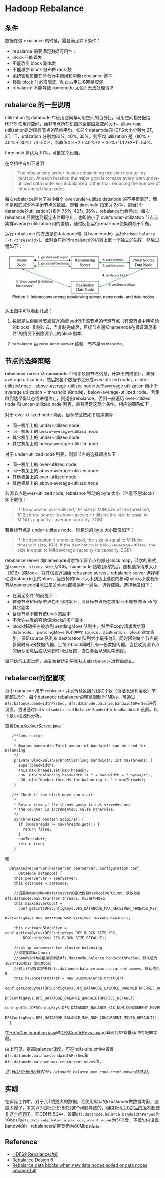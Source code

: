 Hadoop Rebalance
===

条件
---

数据在做 rebalance 的时候，需要满足以下条件：

- rebalance 需要满足数据可用性：
 - block 不能丢失
 - 不能改变 block 副本数
 - 不能减少 block 分布的 rack 数
- 系统管理员能在命令行中调用和中断 rebalance 脚本
- 移动 block 时必须限流，防止占用过多网络资源
- rebalance 不能导致 namenode 太忙而无法处理请求

rebalance 的一些说明
---

utilization 指 datanode 中已用空间与可用空间的百分比，可用空间指分配给 HDFS 使用的空间，而非节点所在机器的全部磁盘空间大小。而average utilization是对所有节点的简单平均，如三个datanode的HDFS大小分别为 2T, 2T, 1T，utilization 分别为80%, 40%, 30%，则平均 utilization 是（80% + 40% + 30%）/3=50%，而非(80%*2 + 40%*2 + 30%*1)/(2+2+1)=54%。 

threshold 默认为 10%，可自定义设置。

在文档中有如下说明：
> The rebalancing server makes rebalancing decision iteration by iteration. At each iteration the major goal is to make every over/under-utilized data node less imbalanced rather than reducing the number of imbalanced data nodes.

每次rebalance是为了减少每个 over/under-utilize datanode 的不平衡情况，而不是彻底减少不平衡节点的数目。即若 threshold 指定为 25%，则当3个datanode的utilization分别为 75%, 42%, 36%，rebalance也会停止。每次 rebalance 只要达到既定条件即停止，也即缩小了 over/under-utilization 节点与集群average utilization 间的差值，通过反复运行rebalance使集群趋于平衡。

运行 rebalance 的方法是在datanode端（非namenode）运行`hadoop balance [-t <threshold>]`。此时会在运行rebalance的机器上起一个独立的进程，然后过程如下：

![rebalance](../../img/rebalance.jpg)

从上图中可以看到几点：

1. 数据是从距目标节点最近的或load低于源节点的代理节点（有源节点中待移动的block）复制过去，当复制完成后，目标节点通知namenode在保证满足条件1的情况下删除源节点的block副本。

2. rebalance 由 rebalance server 控制，而不是namenode。

节点的选择策略
---

rebalance server 从 namenode 中请求数据节点信息，计算出网络拓扑，集群average utilization，然后把各个数据节点分成over-utilized node，under-utilized node，above-average-utilized node(大于avervage utilization 但小于 average utilization + threshold 的node)，below-average-utilized node。若集群到达平衡状态或进程终止，则退出rebalance，否则一直遍历 over-utilized node 和 under-utilized node 列表，直到满足这两个条件。相应的策略如下：

对于 over-utilized node 列表，目标节点按如下顺序选择：

- 同一机架上的 under-utilized node
- 同一机架上的 below-average-utilized node
- 其它机架上的 under-utilized node
- 其它机架上的 below-average-utilized node

对于 under-utilized node 列表，则源节点的选择顺序如下：

- 同一机架上的 over-utilized node
- 同一机架上的 above-average-utilized node
- 其他机架上的 over-utilized node
- 其他机架上的 above-average-utilized node
 
若源节点是over-utilized node, rebalance 移动的 byte 大小（注意不是block）如下取值：
> if the source is over-utilized, the size is MIN(size of the threshold, 1GB); if the source is above-average-utilized, the size is equal to MIN(its capacity - average capacity, 2GB)

若目标节点是 under-utilizee node，则移动的 byte 大小取值如下：
> if the destination is under-utilized, the size is equal to MIN(the threshold size, 1GB); if the destination is below-average-utilized, the size is equal to MIN(average capacity-its capacity, 2GB)

rebalance server 向namenode请求每个源节点的部分block map，请求的形式是`<source, size>`，size 为1GB。namenode 接收到请求后，随机选择请求大小（1GB）的block，将其信息返回给 rebalance server。rebalance server 选择移动源datanode上的block，当选择的block大小到达上述说的移动byte大小或者所有从namenode接收过来的block都被遍历一遍后，选择结束。选择标准如下：

- 在满足条件1的前提下：
 - 若源节点和目标节点在不同机架上，则目标节点所在机架上不能有该block的其它副本 
 - 目标节点不能有该block的副本
 - 不允许并发的移动该block的多个副本
- block移动任务被放到 pendingMove 队列中，然后把copy请求发给源datanode。 pendingMove 队列中按 source，destination，block 建立索引，保证source 队列和 destination 队列大小最多为5，同时限制每个节点最多同时有5份数据传输，且每个block同时只有一份数据传输。当接收到源节点的确认消息后或队列长时间没反馈，该任务会从列队中删除。

循环执行上面过程，直到集群达到平衡状态或rebalance进程被终止。

rebalancer的配置项
---

每个 datanode 用于 reblancer 并发传输数据的线程个数（包括发送和接收）不能超过5个，每个datanode rebalancer的带宽限制为1MB/s。可通过`dfs.balance.bandwidthPerSec, dfs.datanode.balance.bandwidthPerSec`进行设置，或者通过`hdfs dfsadmin -setBalancerBandwidth NewBandWidth`设置。以下是小段源码分析。

查看[DataXceiverServer.java](https://github.com/apache/hadoop/blob/02a250db9f4bc54436cd9900a084215e5e3c8dae/hadoop-hdfs-project/hadoop-hdfs/src/main/java/org/apache/hadoop/hdfs/server/datanode/DataXceiverServer.java#L67)：
```
   /**Constructor
    * 
    * @param bandwidth Total amount of bandwidth can be used for balancing 
    */
    private BlockBalanceThrottler(long bandwidth, int maxThreads) {
      super(bandwidth);
      this.maxThreads.set(maxThreads);
      LOG.info("Balancing bandwidth is " + bandwidth + " bytes/s");
      LOG.info("Number threads for balancing is " + maxThreads);
    }

   /** Check if the block move can start. 
    * 
    * Return true if the thread quota is not exceeded and 
    * the counter is incremented; False otherwise.
    */
    synchronized boolean acquire() {
      if (numThreads >= maxThreads.get()) {
        return false;
      }
      numThreads++;
      return true;
    }
```
和
```
  DataXceiverServer(PeerServer peerServer, Configuration conf,
      DataNode datanode) {
    this.peerServer = peerServer;
    this.datanode = datanode;
    
    //设置DataNode中DataXceiver的最大数目maxXceiverCount，读取参数dfs.datanode.max.transfer.threads，默认值为4096
    this.maxXceiverCount = 
      conf.getInt(DFSConfigKeys.DFS_DATANODE_MAX_RECEIVER_THREADS_KEY,
                  DFSConfigKeys.DFS_DATANODE_MAX_RECEIVER_THREADS_DEFAULT);
    
    this.estimateBlockSize = conf.getLongBytes(DFSConfigKeys.DFS_BLOCK_SIZE_KEY,
        DFSConfigKeys.DFS_BLOCK_SIZE_DEFAULT);
     
    //set up parameter for cluster balancing
    //设置集群balancer
    //bandwidth的值读取参数dfs.datanode.balance.bandwidthPerSec，默认值为1024*1024bps（即1Mbps） 
    //最大线程数读取参数dfs.datanode.balance.max.concurrent.moves，默认值为5
    this.balanceThrottler = new BlockBalanceThrottler(
        conf.getLongBytes(DFSConfigKeys.DFS_DATANODE_BALANCE_BANDWIDTHPERSEC_KEY,
            DFSConfigKeys.DFS_DATANODE_BALANCE_BANDWIDTHPERSEC_DEFAULT),
        conf.getInt(DFSConfigKeys.DFS_DATANODE_BALANCE_MAX_NUM_CONCURRENT_MOVES_KEY,
            DFSConfigKeys.DFS_DATANODE_BALANCE_MAX_NUM_CONCURRENT_MOVES_DEFAULT));
  }
```

在[HdfsConfiguration.java](https://github.com/apache/hadoop/blob/15eb84b37e6c0195d59d3a29fbc5b7417bf022ff/hadoop-hdfs-project/hadoop-hdfs-client/src/main/java/org/apache/hadoop/hdfs/HdfsConfiguration.java)和[DFSConfigKeys.java](https://github.com/apache/hadoop/blob/fde8ac5d8514f5146f438f8d0794116aaef20416/hadoop-hdfs-project/hadoop-hdfs/src/main/java/org/apache/hadoop/hdfs/DFSConfigKeys.java)可看到对应常量读取的配置字段。

由上可见，提高balancer速度，可在hdfs-site.xml中设置`dfs.datanode.balance.bandwidthPerSec`和`dfs.datanode.balance.max.concurrent.moves`值。

*注: [HDFS-6595](https://issues.apache.org/jira/browse/HDFS-6595)有对`dfs.datanode.balance.max.concurrent.moves`的说明。*

实践
---

在实际工作中，对于几T或更大的数据，若使用默认的rebalancer做数据均衡，速度太慢了，本来以为是[HDFS-6621](https://issues.apache.org/jira/browse/HDFS-6621)这个问题导致的，但[CDH5.2.0之后的版本都修复这个问题了](https://community.cloudera.com/t5/Cloudera-Manager-Installation/hdfs-balancer-slow-to-move-data-around-in-cdh-5/td-p/17226)。在CDH5.5.2中，设置`dfs.datanode.balance.bandwidthPerSec`为1Gbps和`dfs.datanode.balance.max.concurrent.moves`为500后，不管如何设置bandwidth，rebalancer的带宽仍为80Mbps左右。

Reference
---

- [HDFS的Rebalance功能](http://www.itpub.net/thread-1737512-1-1.html)
- [Rebalance Design 6](https://issues.apache.org/jira/secure/attachment/12368261/RebalanceDesign6.pdf)
- [Rebalance data blocks when new data nodes added or data nodes become full](https://issues.apache.org/jira/browse/HADOOP-1652)

